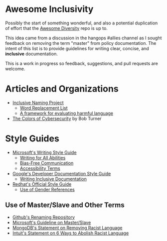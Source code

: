 # Awesome Inclusivity

Possibly the start of something wonderful, and also a potential duplication of effort that the [Awesome Diversity](https://github.com/folkswhocode/awesome-diversity) repo is up to. 

This idea came from a discussion in the hangops #allies channel as I sought feedback on removing the term "master" from policy documentation. The intent of this list is to provide guidelines for writing clear, concise, and **inclusive** documentation.

This is a work in progress so feedback, suggestions, and pull requests are welcome.

# Articles and Organizations

* [Inclusive Naming Project](https://inclusivenaming.org/)
  * [Word Replacement List](https://inclusivenaming.org/language/word-list/)
  * [A framework for evaluating harmful language](https://inclusivenaming.org/language/evaluation-framework/)
* [The Colors of Cybersecurity](https://it.wisc.edu/cybersecurity/the-colors-of-cybersecurity/) by Bob Turner

# Style Guides

* [Microsoft's Writing Style Guide](https://docs.microsoft.com/en-us/style-guide/welcome/)
  * [Writing for All Abilities](https://docs.microsoft.com/en-us/style-guide/accessibility/writing-all-abilities)
  * [Bias-Free Communication](https://docs.microsoft.com/en-us/style-guide/bias-free-communication)
  * [Accessibility Terms](https://docs.microsoft.com/en-us/style-guide/a-z-word-list-term-collections/term-collections/accessibility-terms)
* [Google's Developer Documentation Style Guide](https://developers.google.com/style)
  * [Writing Inclusive Documentation](https://developers.google.com/style/inclusive-documentation)
* [Redhat's Official Style Guide](https://stylepedia.net/)
  * [Use of Gender References](https://stylepedia.net/style/#gender-references)

## Use of Master/Slave and Other Terms

* [Github's Renaming Repository](https://github.com/github/renaming)
* [Microsoft's Guideline on Master/Slave](https://docs.microsoft.com/en-us/style-guide/a-z-word-list-term-collections/m/master-slave)
* [MongoDB's Statement on Removing Racist Language](https://www.cio.com/article/3607710/tech-takes-on-its-racist-terminology.html)
* [Intuit's Statement on 6 Ways to Abolish Racist Language](https://www.intuit.com/blog/social-responsibility/6-ways-to-abolish-racist-language/)